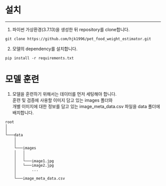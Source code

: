 # 설치
---

1. 파이썬 가상환경(3.7.13)을 생성한 뒤 repository를 clone합니다.
```
git clone https://github.com/hjk1996/pet_food_weight_estimator.git
```


2. 모델의 dependency를 설치합니다.
```
pip install -r requirements.txt
```


# 모델 훈련

1. 모델을 훈련하기 위해서는 데이터를 먼저 세팅해야 합니다.  
훈련 및 검증에 사용할 이미지 담고 있는 images 폴더와   
개별 이미지에 대한 정보를 담고 있는 image_meta_data.csv 파일을 data 폴더에 배치합니다.
```
root
│   
│   
└───data
    │   
    │   
    └───images
    │   │   
    │   │   
    │   └───image1.jpg
    │   └───image2.jpg
    │       ...
    │
    └───image_meta_data.csv
```
